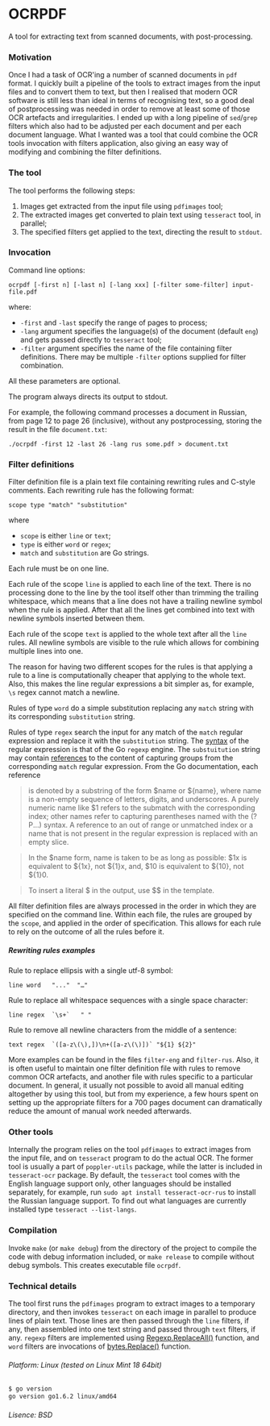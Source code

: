 # OCRPDF
A tool for extracting text from scanned documents, with post-processing.

### Motivation
Once I had a task of OCR'ing a number of scanned documents in `pdf` format. I quickly built a pipeline
of the tools to extract images from the input files and to convert them to text, but then I realised that
modern OCR
software is still less than ideal in terms of recognising text, so a good deal of postprocessing was needed
in order to remove at least some of those OCR artefacts and irregularities. I ended up with a long pipeline
of `sed`/`grep` filters which
also had to be adjusted per each document and per each document language. What I wanted was a tool that could
combine the OCR tools invocation with filters application, also giving an easy way of modifying and combining
the filter definitions.

### The tool
The tool performs the following steps:

1. Images get extracted from the input file using `pdfimages` tool;
2. The extracted images get converted to plain text using `tesseract` tool, in parallel;
3. The specified filters get applied to the text, directing the result to `stdout`.

### Invocation
Command line options:
```
ocrpdf [-first n] [-last n] [-lang xxx] [-filter some-filter] input-file.pdf
```

where:
- `-first` and `-last` specify the range of pages to process;
- `-lang` argument specifies the language(s) of the document (default `eng`) and gets passed directly to `tesseract` tool;
- `-filter` argument specifies the name of the file containing filter definitions. There may be multiple `-filter` options supplied for filter combination.

All these parameters are optional.

The program always directs its output to stdout.

For example, the following command processes a document in Russian, from page 12 to page 26 (inclusive),
without any postprocessing, storing the result in the file `document.txt`:
```
./ocrpdf -first 12 -last 26 -lang rus some.pdf > document.txt
```

### Filter definitions
Filter definition file is a plain text file containing rewriting rules and C-style comments.
Each rewriting rule has the following format:
```
scope type "match" "substitution"
```
where
- `scope` is either `line` or `text`;
- `type` is either `word` or `regex`;
- `match` and `substitution` are Go strings.

Each rule must be on one line.

Each rule of the scope `line` is applied to each line of the text. There is no
processing done to the line by the tool itself other than trimming the trailing whitespace, which means
that a line does not have a trailing newline symbol when the rule is applied. After that all the lines get
combined into text with newline symbols inserted between them.

Each rule of the scope `text` is applied to the whole text after all the `line` rules. All newline
symbols are visible to the rule which allows for combining multiple lines into one.

The reason for having two different scopes for the rules is that applying a rule to a line is computationally
cheaper that applying to the whole text. Also, this makes the line regular expressions a bit simpler as,
for example, `\s` regex cannot match a newline.

Rules of type `word` do a simple substitution replacing any `match` string with its corresponding
`substitution` string.

Rules of type `regex` search the input for any match of the `match` regular expression and replace
it with the `substitution` string. The [syntax](https://golang.org/pkg/regexp/syntax/) of the regular
expression is that of the Go `regexp` engine. The `substuitution` string may contain
[references](https://golang.org/pkg/regexp/#Regexp.Expand) to the content of capturing groups
from the corresponding `match` regular expression. From the Go documentation, each reference

> is denoted by a substring of the form $name or ${name}, where name is a non-empty sequence of letters, digits, and underscores. A purely numeric name like $1 refers to the submatch with the corresponding index; other names refer to capturing parentheses named with the (?P<name>...) syntax. A reference to an out of range or unmatched index or a name that is not present in the regular expression is replaced with an empty slice.

> In the $name form, name is taken to be as long as possible: $1x is equivalent to ${1x}, not ${1}x, and, $10 is equivalent to ${10}, not ${1}0.

> To insert a literal $ in the output, use $$ in the template.

All filter definition files are always processed in the order in which they are specified on the command line.
Within each file, the rules are grouped by the `scope`, and applied in the order of specification. This
allows for each rule to rely on the outcome of all the rules before it.

##### Rewriting rules examples
Rule to replace ellipsis with a single utf-8 symbol:
```
line word	"..."  "…"
```
Rule to replace all whitespace sequences with a single space character:
```
line regex	`\s+`	" "
```
Rule to remove all newline characters from the middle of a sentence:
```
text regex	`([a-z\(\),])\n+([a-z\(\)])` "${1} ${2}"
```

More examples can be found in the files `filter-eng` and `filter-rus`. Also, it is often useful to maintain
one filter definition file with rules to remove common OCR artefacts, and another file with rules
specific to a particular document. In general, it usually not possible to avoid all manual editing
altogether by using this tool, but from my experience, a few hours spent on setting up the appropriate filters
for a 700 pages document can dramatically reduce the amount of manual work needed afterwards.

### Other tools
Internally the program relies on the tool `pdfimages` to extract images from the input file, and on `tesseract`
program to do the actual OCR. The former tool is usually a part of `poppler-utils` package,
while the latter is included in `tesseract-ocr` package. By default, the `tesseract` tool comes with the English
language support only, other languages should be installed separately, for example, run `sudo apt install tesseract-ocr-rus`
to install the Russian language support. To find out what languages are currently installed type
`tesseract --list-langs`.

### Compilation
Invoke `make` (or `make debug`) from the directory of the project to compile the code with debug
information included, or `make release` to compile without debug symbols. This creates executable file `ocrpdf`.

### Technical details
The tool first runs the `pdfimages` program to extract images to a temporary directory, and then invokes
`tesseract` on each image in parallel to produce lines of plain text. Those lines are then passed through
the `line` filters, if any, then assembled into one text string and passed through `text` filters, if any.
`regexp` filters are implemented using [Regexp.ReplaceAll()](https://golang.org/pkg/regexp/#Regexp.ReplaceAll)
function, and `word` filters are invocations of [bytes.Replace()](https://golang.org/pkg/bytes/#Replace) function.

###### Platform: Linux (tested on Linux Mint 18 64bit)
```bash
$ go version
go version go1.6.2 linux/amd64
```

###### Lisence: BSD



